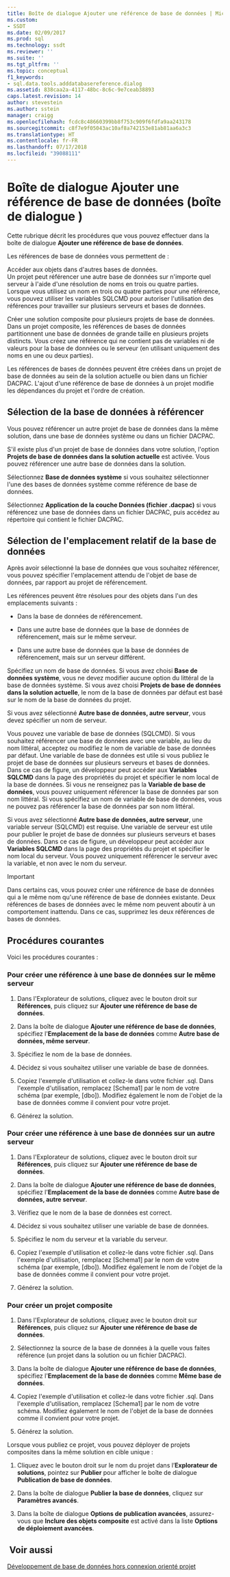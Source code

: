 ```yaml
---
title: Boîte de dialogue Ajouter une référence de base de données | Microsoft Docs
ms.custom:
- SSDT
ms.date: 02/09/2017
ms.prod: sql
ms.technology: ssdt
ms.reviewer: ''
ms.suite: ''
ms.tgt_pltfrm: ''
ms.topic: conceptual
f1_keywords:
- sql.data.tools.adddatabasereference.dialog
ms.assetid: 838caa2a-4117-48bc-8c6c-9e7ceab38893
caps.latest.revision: 14
author: stevestein
ms.author: sstein
manager: craigg
ms.openlocfilehash: fcdc8c48660399bb8f753c909f6fdfa9aa243178
ms.sourcegitcommit: c8f7e9f05043ac10af8a742153e81ab81aa6a3c3
ms.translationtype: HT
ms.contentlocale: fr-FR
ms.lasthandoff: 07/17/2018
ms.locfileid: "39088111"
---
```

# <a name="add-database-reference-dialog-box"></a>Boîte de dialogue Ajouter une référence de base de données (boîte de dialogue )
Cette rubrique décrit les procédures que vous pouvez effectuer dans la boîte de dialogue **Ajouter une référence de base de données**.  
  
Les références de base de données vous permettent de :  
  
Accéder aux objets dans d'autres bases de données.  
Un projet peut référencer une autre base de données sur n'importe quel serveur à l'aide d'une résolution de noms en trois ou quatre parties. Lorsque vous utilisez un nom en trois ou quatre parties pour une référence, vous pouvez utiliser les variables SQLCMD pour autoriser l'utilisation des références pour travailler sur plusieurs serveurs et bases de données.  
  
Créer une solution composite pour plusieurs projets de base de données.  
Dans un projet composite, les références de bases de données partitionnent une base de données de grande taille en plusieurs projets distincts. Vous créez une référence qui ne contient pas de variables ni de valeurs pour la base de données ou le serveur (en utilisant uniquement des noms en une ou deux parties).  
  
Les références de bases de données peuvent être créées dans un projet de base de données au sein de la solution actuelle ou bien dans un fichier DACPAC. L'ajout d'une référence de base de données à un projet modifie les dépendances du projet et l'ordre de création.  
  
## <a name="selecting-the-database-to-reference"></a>Sélection de la base de données à référencer  
Vous pouvez référencer un autre projet de base de données dans la même solution, dans une base de données système ou dans un fichier DACPAC.  
  
S'il existe plus d'un projet de base de données dans votre solution, l'option **Projets de base de données dans la solution actuelle** est activée. Vous pouvez référencer une autre base de données dans la solution.  
  
Sélectionnez **Base de données système** si vous souhaitez sélectionner l'une des bases de données système comme référence de base de données.  
  
Sélectionnez **Application de la couche Données (fichier .dacpac)** si vous référencez une base de données dans un fichier DACPAC, puis accédez au répertoire qui contient le fichier DACPAC.  
  
## <a name="selecting-the-databases-relative-location"></a>Sélection de l'emplacement relatif de la base de données  
Après avoir sélectionné la base de données que vous souhaitez référencer, vous pouvez spécifier l'emplacement attendu de l'objet de base de données, par rapport au projet de référencement.  
  
Les références peuvent être résolues pour des objets dans l'un des emplacements suivants :  
  
- Dans la base de données de référencement.  
  
- Dans une autre base de données que la base de données de référencement, mais sur le même serveur.  
  
- Dans une autre base de données que la base de données de référencement, mais sur un serveur différent.  
  
Spécifiez un nom de base de données. Si vous avez choisi **Base de données système**, vous ne devez modifier aucune option du littéral de la base de données système. Si vous avez choisi **Projets de base de données dans la solution actuelle**, le nom de la base de données par défaut est basé sur le nom de la base de données du projet.  
  
Si vous avez sélectionné **Autre base de données, autre serveur**, vous devez spécifier un nom de serveur.  
  
Vous pouvez une variable de base de données (SQLCMD). Si vous souhaitez référencer une base de données avec une variable, au lieu du nom littéral, acceptez ou modifiez le nom de variable de base de données par défaut. Une variable de base de données est utile si vous publiez le projet de base de données sur plusieurs serveurs et bases de données. Dans ce cas de figure, un développeur peut accéder aux **Variables SQLCMD** dans la page des propriétés du projet et spécifier le nom local de la base de données. Si vous ne renseignez pas la **Variable de base de données**, vous pouvez uniquement référencer la base de données par son nom littéral. Si vous spécifiez un nom de variable de base de données, vous ne pouvez pas référencer la base de données par son nom littéral.  
  
Si vous avez sélectionné **Autre base de données, autre serveur**, une variable serveur (SQLCMD) est requise. Une variable de serveur est utile pour publier le projet de base de données sur plusieurs serveurs et bases de données. Dans ce cas de figure, un développeur peut accéder aux **Variables SQLCMD** dans la page des propriétés du projet et spécifier le nom local du serveur. Vous pouvez uniquement référencer le serveur avec la variable, et non avec le nom du serveur.  
  
> [!IMPORTANT]  
> Dans certains cas, vous pouvez créer une référence de base de données qui a le même nom qu'une référence de base de données existante. Deux références de bases de données avec le même nom peuvent aboutir à un comportement inattendu. Dans ce cas, supprimez les deux références de bases de données.  
  
## <a name="common-procedures"></a>Procédures courantes  
Voici les procédures courantes :  
  
### <a name="to-create-a-reference-to-a-database-on-the-same-server"></a>Pour créer une référence à une base de données sur le même serveur  
  
1.  Dans l'Explorateur de solutions, cliquez avec le bouton droit sur **Références**, puis cliquez sur **Ajouter une référence de base de données**.  
  
2.  Dans la boîte de dialogue **Ajouter une référence de base de données**, spécifiez l'**Emplacement de la base de données** comme **Autre base de données, même serveur**.  
  
3.  Spécifiez le nom de la base de données.  
  
4.  Décidez si vous souhaitez utiliser une variable de base de données.  
  
5.  Copiez l'exemple d'utilisation et collez-le dans votre fichier .sql. Dans l'exemple d'utilisation, remplacez [Schema1] par le nom de votre schéma (par exemple, [dbo]). Modifiez également le nom de l'objet de la base de données comme il convient pour votre projet.  
  
6.  Générez la solution.  
  
### <a name="to-create-a-reference-to-a-database-on-another-server"></a>Pour créer une référence à une base de données sur un autre serveur  
  
1.  Dans l'Explorateur de solutions, cliquez avec le bouton droit sur **Références**, puis cliquez sur **Ajouter une référence de base de données**.  
  
2.  Dans la boîte de dialogue **Ajouter une référence de base de données**, spécifiez l'**Emplacement de la base de données** comme **Autre base de données, autre serveur**.  
  
3.  Vérifiez que le nom de la base de données est correct.  
  
4.  Décidez si vous souhaitez utiliser une variable de base de données.  
  
5.  Spécifiez le nom du serveur et la variable du serveur.  
  
6.  Copiez l'exemple d'utilisation et collez-le dans votre fichier .sql. Dans l'exemple d'utilisation, remplacez [Schema1] par le nom de votre schéma (par exemple, [dbo]). Modifiez également le nom de l'objet de la base de données comme il convient pour votre projet.  
  
7.  Générez la solution.  
  
### <a name="to-create-a-composite-project"></a>Pour créer un projet composite  
  
1.  Dans l'Explorateur de solutions, cliquez avec le bouton droit sur **Références**, puis cliquez sur **Ajouter une référence de base de données**.  
  
2.  Sélectionnez la source de la base de données à la quelle vous faites référence (un projet dans la solution ou un fichier DACPAC).  
  
3.  Dans la boîte de dialogue **Ajouter une référence de base de données**, spécifiez l'**Emplacement de la base de données** comme **Même base de données**.  
  
4.  Copiez l'exemple d'utilisation et collez-le dans votre fichier .sql. Dans l'exemple d'utilisation, remplacez [Schema1] par le nom de votre schéma. Modifiez également le nom de l'objet de la base de données comme il convient pour votre projet.  
  
5.  Générez la solution.  
  
Lorsque vous publiez ce projet, vous pouvez déployer de projets composites dans la même solution en cible unique :  
  
1.  Cliquez avec le bouton droit sur le nom du projet dans l’**Explorateur de solutions**, pointez sur **Publier** pour afficher le boîte de dialogue **Publication de base de données**.  
  
2.  Dans la boîte de dialogue **Publier la base de données**, cliquez sur **Paramètres avancés**.  
  
3.  Dans la boîte de dialogue **Options de publication avancées**, assurez-vous que **Inclure des objets composite** est activé dans la liste **Options de déploiement avancées**.  
  
## <a name="see-also"></a> Voir aussi  
[Développement de base de données hors connexion orienté projet](../ssdt/project-oriented-offline-database-development.md)  
  
